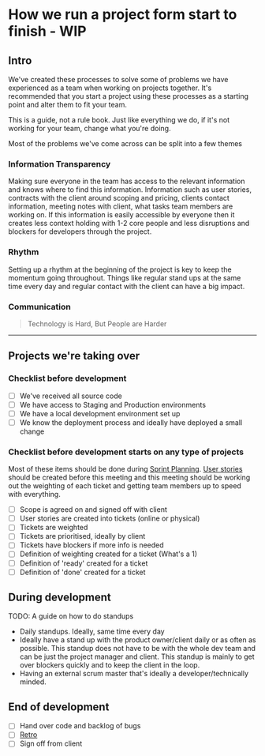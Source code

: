 # How we run a project form start to finish - WIP

## Intro
We've created these processes to solve some of problems we have experienced as a team when working on projects together. It's recommended that you start a project using these processes as a starting point and alter them to fit your team.

This is a guide, not a rule book. Just like everything we do, if it's not working for your team, change what you're doing.

Most of the problems we've come across can be split into a few themes

### Information Transparency
Making sure everyone in the team has access to the relevant information and knows where to find this information. Information such as user stories, contracts with the client around scoping and pricing, clients contact information, meeting notes with client, what tasks team members are working on.
If this information is easily accessible by everyone then it creates less context holding with 1-2 core people and less disruptions and blockers for developers through the project.

### Rhythm
Setting up a rhythm at the beginning of the project is key to keep the momentum going throughout. Things like regular stand ups at the same time every day and regular contact with the client can have a big impact.

### Communication

> Technology is Hard, But People are Harder

---

## Projects we're taking over

### Checklist before development
- [ ] We've received all source code
- [ ] We have access to Staging and Production environments
- [ ] We have a local development environment set up
- [ ] We know the deployment process and ideally have deployed a small change

### Checklist before development starts on any type of projects
Most of these items should be done during [Sprint Planning](http://www.mountaingoatsoftware.com/agile/scrum/sprint-planning-meeting). [User stories](http://www.mountaingoatsoftware.com/agile/user-stories) should be created before this meeting and this meeting should be working out the weighting of each ticket and getting team members up to speed with everything.

- [ ] Scope is agreed on and signed off with client
- [ ] User stories are created into tickets (online or physical)
- [ ] Tickets are weighted
- [ ] Tickets are prioritised, ideally by client
- [ ] Tickets have blockers if more info is needed
- [ ] Definition of weighting created for a ticket (What's a 1)
- [ ] Definition of 'ready' created for a ticket
- [ ] Definition of 'done' created for a ticket

## During development

TODO: A guide on how to do standups

- Daily standups. Ideally, same time every day
- Ideally have a stand up with the product owner/client daily or as often as possible. This standup does not have to be with the whole dev team and can be just the project manager and client. This standup is mainly to get over blockers quickly and to keep the client in the loop.
- Having an external scrum master that's ideally a developer/technically minded.

## End of development

 - [ ] Hand over code and backlog of bugs
 - [ ] [Retro](http://retrospectivewiki.org/index.php?title=Retrospective_Plans)
 - [ ] Sign off from client
